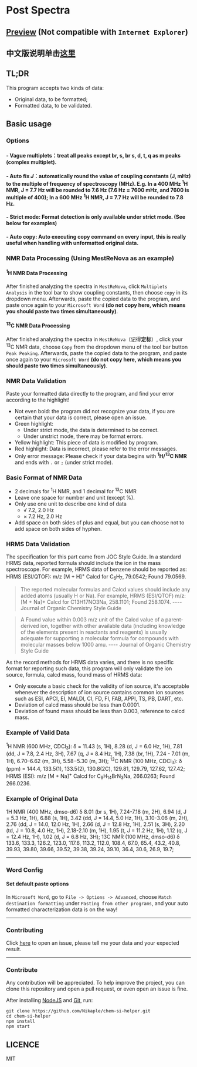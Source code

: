 # Post Spectra

## [Preview](https://nikaple.github.io/) (Not compatible with `Internet Explorer`)

## 中文版说明单击[这里](https://github.com/Nikaple/post-spectra)

## TL;DR

This program accepts two kinds of data:
 - Original data, to be formatted;
 - Formatted data, to be validated.

## Basic usage

### Options

#### - Vague multiplets：treat all peaks except br, s, br s, d, t, q as m peaks (complex multiplet).

#### - Auto fix *J*：automatically round the value of coupling constants (J, mHz) to the multiple of frequency of spectroscopy (MHz). E.g. In a 400 MHz <sup>1</sup>H NMR, J = 7.7 Hz will be rounded to 7.6 Hz (7.6 Hz = 7600 mHz, and 7600 is multiple of 400); In a 600 MHz <sup>1</sup>H NMR, J = 7.7 Hz will be rounded to 7.8 Hz.

#### - Strict mode: Format detection is only available under strict mode. (See below for examples)

#### - Auto copy: Auto executing copy command on every input, this is really useful when handling with unformatted original data.

### NMR Data Processing (Using MestReNova as an example)

#### <sup>1</sup>H NMR Data Processing

After finished analyzing the spectra in `MestReNova`, click `Multiplets Analysis` in the tool bar to show coupling constants, then choose `copy` in its dropdown menu. Afterwards, paste the copied data to the program, and paste once again to your `Microsoft Word` **(do not copy here, which means you should paste two times simultaneously)**.

#### <sup>13</sup>C NMR Data Processing

After finished analyzing the spectra in `MestReNova`（记得**定标**）, click your <sup>13</sup>C NMR data, choose `Copy` from the dropdown menu of the tool bar button `Peak Peaking`. Afterwards, paste the copied data to the program, and paste once again to your `Microsoft Word` **(do not copy here, which means you should paste two times simultaneously)**.

### NMR Data Validation

Paste your formatted data directly to the program, and find your error according to the highlight!
  - Not even bold: the program did not recognize your data, if you are certain that your data is correct, please open an issue.
  - Green highlight:
    - Under strict mode, the data is determined to be correct.
    - Under unstrict mode, there may be format errors.
  - Yellow highlight: This piece of data is modified by program.
  - Red highlight: Data is incorrect, please refer to the error messages.
  - Only error message: Please check if your data begins with <sup>**1**</sup>**H/**<sup>**13**</sup>**C NMR** and ends with `.` or `;` (under strict mode).

### Basic Format of NMR Data

  - 2 decimals for <sup>1</sup>H NMR, and 1 decimal for <sup>13</sup>C NMR
  - Leave one space for number and unit (except %).
  - Only use one unit to describe one kind of data
    - √ 7.2, 2.0 Hz
    - × 7.2 Hz, 2.0 Hz
  - Add space on both sides of plus and equal, but you can choose not to add space on both sides of hyphen.

### HRMS Data Validation

The specification for this part came from JOC Style Guide. In a standard HRMS data, reported formula should include the ion in the mass spectroscope. For example, HRMS data of benzene should be reported as: HRMS (ESI/QTOF): m/z [M + H]<sup>+</sup> Calcd for C<sub>6</sub>H<sub>7</sub>, 79.0542; Found 79.0569.

> The reported molecular formulas and Calcd values should include any added atoms (usually H or Na). For example, HRMS (ESI/QTOF) m/z: [M + Na]+ Calcd for C13H17NO3Na, 258.1101; Found 258.1074.  ---- Journal of Organic Chemistry Style Guide

> A Found value within 0.003 m/z unit of the Calcd value of a parent-derived ion, together with other available data (including knowledge of the elements present in reactants and reagents) is usually adequate for supporting a molecular formula for compounds with molecular masses below 1000 amu.  ---- Journal of Organic Chemistry Style Guide

As the record methods for HRMS data varies, and there is no specific format for reporting such data, this program will only validate the ion source, formula, calcd mass, found mass of HRMS data:
  - Only execute a basic check for the validity of ion source, it's acceptable whenever the description of ion source contains common ion sources such as ESI, APCI, EI, MALDI, CI, FD, FI, FAB, APPI, TS, PB, DART, etc.
  - Deviation of calcd mass should be less than 0.0001.
  - Deviation of found mass should be less than 0.003, reference to calcd mass.

### Example of Valid Data

  <sup>1</sup>H NMR (600 MHz, CDCl<sub>3</sub>): δ = 11.43 (s, 1H), 8.28 (d, J = 6.0 Hz, 1H), 7.81 (dd, J = 7.8, 2.4 Hz, 3H), 7.67 (q, J = 8.4 Hz, 1H), 7.38 (br, 1H), 7.24 - 7.01 (m, 1H), 6.70–6.62 (m, 3H), 5.58−5.30 (m, 3H); <sup>13</sup>C NMR (100 MHz, CDCl<sub>3</sub>): δ (ppm) = 144.4, 133.5(1), 133.5(2), 130.8(2C), 129.81, 129.79, 127.62, 127.42; HRMS (ESI): m/z [M + Na]<sup>+</sup> Calcd for C<sub>9</sub>H<sub>14</sub>BrN<sub>3</sub>Na, 266.0263; Found 266.0236.

### Example of Original Data

  1H NMR (400 MHz, dmso-d6) δ 8.01 (br s, 1H), 7.24-7.18 (m, 2H), 6.94 (d, J = 5.3 Hz, 1H), 6.88 (s, 1H), 3.42 (dd, J = 14.4, 5.0 Hz, 1H), 3.10-3.06 (m, 2H), 2.76 (dd, J = 14.0, 12.0 Hz, 1H), 2.66 (d, J = 12.8 Hz, 1H), 2.51 (s, 3H), 2.20 (td, J = 10.8, 4.0 Hz, 1H), 2.18-2.10 (m, 1H), 1.95 (t, J = 11.2 Hz, 1H), 1.12 (q, J = 12.4 Hz, 1H), 1.02 (d, J = 6.8 Hz, 3H); 13C NMR (100 MHz, dmso-d6) δ 133.6, 133.3, 126.2, 123.0, 117.6, 113.2, 112.0, 108.4, 67.0, 65.4, 43.2, 40.8, 39.93, 39.80, 39.66, 39.52, 39.38, 39.24, 39.10, 36.4, 30.6, 26.9, 19.7;

-------------------------------------------------------

### Word Config

#### Set default paste options

In `Microsoft Word`, go to `File -> Options -> Advanced`, choose `Match destination formatting` under `Pasting from other programs`, and your auto formatted characterization data is on the way!

-------------------------------------------------------

### Contributing

Click [here](https://github.com/Nikaple/chem-si-helper/issues) to open an issue, please tell me your data and your expected result.

-------------------------------------------------------

### Contribute

Any contribution will be appreciated. To help improve the project, you can clone this repository and open a pull request, or even open an issue is fine.

After installing [NodeJS](https://nodejs.org) and [Git](https://git-scm.com/), run:
```
git clone https://github.com/Nikaple/chem-si-helper.git
cd chem-si-helper
npm install
npm start
```


## LICENCE

MIT